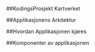 ##KodingsProsjekt Kartverket

##Applikasjonens Arkitektur

##Hvordan Applikasjonen kjøres

##Komponenter av applikasjonen

